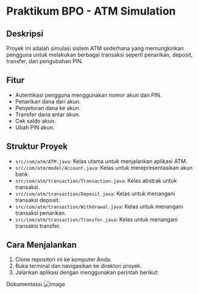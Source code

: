 # Praktikum BPO - ATM Simulation

## Deskripsi
Proyek ini adalah simulasi sistem ATM sederhana yang memungkinkan pengguna untuk melakukan berbagai transaksi seperti penarikan, deposit, transfer, dan pengubahan PIN.

## Fitur
- Autentikasi pengguna menggunakan nomor akun dan PIN.
- Penarikan dana dari akun.
- Penyetoran dana ke akun.
- Transfer dana antar akun.
- Cek saldo akun.
- Ubah PIN akun.

## Struktur Proyek
- `src/com/atm/ATM.java`: Kelas utama untuk menjalankan aplikasi ATM.
- `src/com/atm/model/Account.java`: Kelas untuk merepresentasikan akun bank.
- `src/com/atm/transaction/Transaction.java`: Kelas abstrak untuk transaksi.
- `src/com/atm/transaction/Deposit.java`: Kelas untuk menangani transaksi deposit.
- `src/com/atm/transaction/Withdrawal.java`: Kelas untuk menangani transaksi penarikan.
- `src/com/atm/transaction/Transfer.java`: Kelas untuk menangani transaksi transfer.

## Cara Menjalankan
1. Clone repositori ini ke komputer Anda.
2. Buka terminal dan navigasikan ke direktori proyek.
3. Jalankan aplikasi dengan menggunakan perintah berikut:


Dokumentassi
![image](https://github.com/user-attachments/assets/5e046049-4082-41a4-ae17-7dd9a0c828a4)


